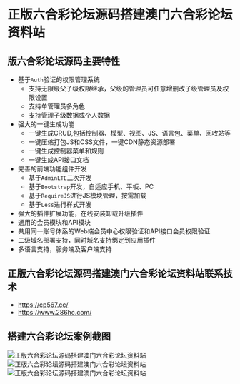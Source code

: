 # 正版六合彩论坛源码搭建澳门六合彩论坛资料站

## 版六合彩论坛源码主要特性

* 基于`Auth`验证的权限管理系统
    * 支持无限级父子级权限继承，父级的管理员可任意增删改子级管理员及权限设置
    * 支持单管理员多角色
    * 支持管理子级数据或个人数据
* 强大的一键生成功能
    * 一键生成CRUD,包括控制器、模型、视图、JS、语言包、菜单、回收站等
    * 一键压缩打包JS和CSS文件，一键CDN静态资源部署
    * 一键生成控制器菜单和规则
    * 一键生成API接口文档
* 完善的前端功能组件开发
    * 基于`AdminLTE`二次开发
    * 基于`Bootstrap`开发，自适应手机、平板、PC
    * 基于`RequireJS`进行JS模块管理，按需加载
    * 基于`Less`进行样式开发
* 强大的插件扩展功能，在线安装卸载升级插件
* 通用的会员模块和API模块
* 共用同一账号体系的Web端会员中心权限验证和API接口会员权限验证
* 二级域名部署支持，同时域名支持绑定到应用插件
* 多语言支持，服务端及客户端支持

## 正版六合彩论坛源码搭建澳门六合彩论坛资料站联系技术
- https://cp567.cc/
- https://www.286hc.com/


## 搭建六合彩论坛案例截图
![正版六合彩论坛源码搭建澳门六合彩论坛资料站](https://tuku325.cc/zb_users/upload/2024/07/202407221721661247781369.png "六合彩论坛源码")
![正版六合彩论坛源码搭建澳门六合彩论坛资料站](https://tuku325.cc/zb_users/upload/2024/07/202407151721025780791882.png "六合彩论坛源码")
![正版六合彩论坛源码搭建澳门六合彩论坛资料站](https://tuku325.cc/zb_users/upload/2024/07/202407061720258739101417.png "六合彩论坛源码")
